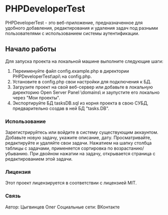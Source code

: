 # PHPDeveloperTest

PHPDeveloperTest - это веб-приложение, предназначенное для удобного добавления, редактирования и удаления задач под разными пользователями с использованием системы аутентификации.

## Начало работы

Для запуска проекта на локальной машине выполните следующие шаги:
1. Переименуйте файл config.example.php в директории PHPDeveloperTest\api\ на config.php.
2. Установите в config.php свои настройки для подключения к БД.
3. Загрузите проект на свой веб-сервер или добавьте в локальную директорию Open Server Panel \domains\ и заупустите его локально через "Мои проекты".
4. Экспортируйте БД tasksDB.sql из корня проекта в свою СУБД, предварительно создав в ней БД "tasks.DB".

### Использование

Зарегистрируйтесь или войдите в систему существующим аккаунтом.
Добавьте новую задачу, укажите описание, дату.
Просматривайте, редактируйте и удаляйте свои задачи.
Нажатием на шапку столбца таблицы с задачами, применяется сортировка по возрастанию/убыванию.
При двойном нажатии на задачу, открывается страница с редактированием этой задачи.

### Лицензия

Этот проект лицензируется в соответствии с лицензией MIT.

### Связь

Автор: Цыгвинцев Олег
Социальные сети: ВКонтакте
